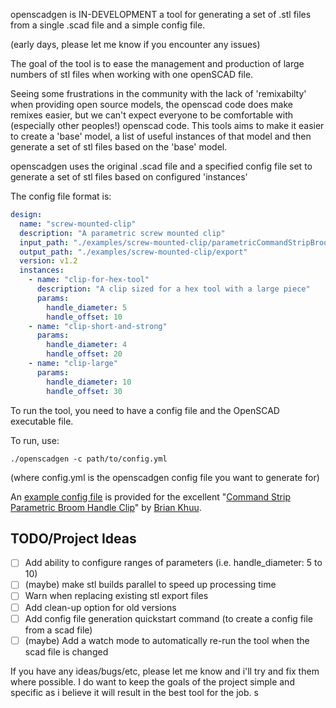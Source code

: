 openscadgen is IN-DEVELOPMENT a tool for generating a set of .stl files from a single .scad file and a simple config file.

(early days, please let me know if you encounter any issues)

The goal of the tool is to ease the management and production of large numbers of stl files when working with one openSCAD file.

Seeing some frustrations in the community with the lack of 'remixabilty' when providing open source models, the openscad code does make remixes easier, but we can't expect everyone to be comfortable with (especially other peoples!) openscad code. This tools aims to make it easier to create a 'base' model, a list of useful instances of that model and then generate a set of stl files based on the 'base' model.



openscadgen uses the original .scad file and a specified config file set to generate a set of stl files based on configured 'instances'

The config file format is:
```yaml
design:
  name: "screw-mounted-clip"
  description: "A parametric screw mounted clip"
  input_path: "./examples/screw-mounted-clip/parametricCommandStripBroomHook.scad"
  output_path: "./examples/screw-mounted-clip/export"
  version: v1.2
  instances:
    - name: "clip-for-hex-tool"
      description: "A clip sized for a hex tool with a large piece"
      params:
        handle_diameter: 5
        handle_offset: 10
    - name: "clip-short-and-strong"
      params:
        handle_diameter: 4
        handle_offset: 20
    - name: "clip-large"
      params:
        handle_diameter: 10
        handle_offset: 30

```

To run the tool, you need to have a config file and the OpenSCAD executable file.

To run, use: 
```
./openscadgen -c path/to/config.yml
```
(where config.yml is the openscadgen config file you want to generate for)


An [example config file](./examples/screw-mounted-clip/config.yml) is provided for the excellent "[Command Strip Parametric Broom Handle Clip](https://www.printables.com/model/516117-parametric-broom-handle-holder-openscad-command-st/related)" by [Brian Khuu](https://briankhuu.com/). 



## TODO/Project Ideas
- [ ] Add ability to configure ranges of parameters (i.e. handle_diameter: 5 to 10)
- [ ] (maybe) make stl builds parallel to speed up processing time 
- [ ] Warn when replacing existing stl export files
- [ ] Add clean-up option for old versions
- [ ] Add config file generation quickstart command (to create a config file from a scad file)
- [ ] (maybe) Add a watch mode to automatically re-run the tool when the scad file is changed

If you have any ideas/bugs/etc, please let me know and i'll try and fix them where possible. I do want to keep the goals of the project simple and specific as i believe it will result in the best tool for the job. s